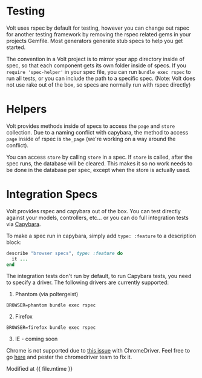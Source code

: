 # Testing

Volt uses rspec by default for testing, however you can change out rspec for another testing framework by removing the rspec related gems in your projects Gemfile.  Most generators generate stub specs to help you get started.

The convention in a Volt project is to mirror your app directory inside of spec, so that each component gets its own folder inside of specs.  If you ```require 'spec-helper'``` in your spec file, you can run ```bundle exec rspec``` to run all tests, or you can include the path to a specific spec.  (Note: Volt does not use rake out of the box, so specs are normally run with rspec directly)

# Helpers

Volt provides methods inside of specs to access the ```page``` and ```store``` collection.  Due to a naming conflict with capybara, the method to access ```page``` inside of rspec is ```the_page``` (we're working on a way around the conflict).

You can access ```store``` by calling ```store``` in a spec.  If ```store``` is called, after the spec runs, the database will be cleared.  This makes it so no work needs to be done in the database per spec, except when the store is actually used.

# Integration Specs

Volt provides rspec and capybara out of the box.  You can test directly against your models, controllers, etc... or you can do full integration tests via [Capybara](https://github.com/jnicklas/capybara).

To make a spec run in capybara, simply add ```type: :feature``` to a description block:

```ruby
describe "browser specs", type: :feature do
  it ...
end
```

The integration tests don't run by default, to run Capybara tests, you need to specify a driver.  The following drivers are currently supported:

1. Phantom (via poltergeist)

```BROWSER=phantom bundle exec rspec```

2. Firefox

```BROWSER=firefox bundle exec rspec```

3. IE - coming soon

Chrome is not supported due to [this issue](https://code.google.com/p/chromedriver/issues/detail?id=887#makechanges) with ChromeDriver.  Feel free to go [here](https://code.google.com/p/chromedriver/issues/detail?id=887#makechanges) and pester the chromedriver team to fix it.

Modified at {{ file.mtime }}
